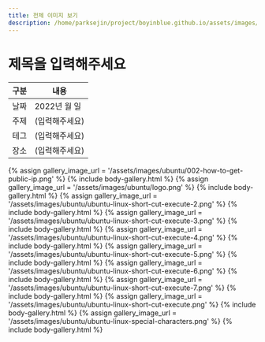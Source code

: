 ```yaml
---
title: 전체 이미지 보기
description: /home/parksejin/project/boyinblue.github.io/assets/images/ubuntu
---
```



제목을 입력해주세요
===


|구분|내용|
|---|---|
|날짜|2022년 월 일|
|주제|(입력해주세요)|
|테그|(입력해주세요)|
|장소|(입력해주세요)|


{% assign gallery_image_url = '/assets/images/ubuntu/002-how-to-get-public-ip.png' %}
{% include body-gallery.html %}
{% assign gallery_image_url = '/assets/images/ubuntu/logo.png' %}
{% include body-gallery.html %}
{% assign gallery_image_url = '/assets/images/ubuntu/ubuntu-linux-short-cut-execute-2.png' %}
{% include body-gallery.html %}
{% assign gallery_image_url = '/assets/images/ubuntu/ubuntu-linux-short-cut-execute-3.png' %}
{% include body-gallery.html %}
{% assign gallery_image_url = '/assets/images/ubuntu/ubuntu-linux-short-cut-execute-4.png' %}
{% include body-gallery.html %}
{% assign gallery_image_url = '/assets/images/ubuntu/ubuntu-linux-short-cut-execute-5.png' %}
{% include body-gallery.html %}
{% assign gallery_image_url = '/assets/images/ubuntu/ubuntu-linux-short-cut-execute-6.png' %}
{% include body-gallery.html %}
{% assign gallery_image_url = '/assets/images/ubuntu/ubuntu-linux-short-cut-execute-7.png' %}
{% include body-gallery.html %}
{% assign gallery_image_url = '/assets/images/ubuntu/ubuntu-linux-short-cut-execute.png' %}
{% include body-gallery.html %}
{% assign gallery_image_url = '/assets/images/ubuntu/ubuntu-linux-special-characters.png' %}
{% include body-gallery.html %}
